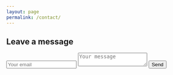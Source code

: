 ```yaml
---
layout: page
permalink: /contact/
---
```


## Leave a message

<form method="POST" action="https://formspree.io/matheus.costa.vieira@gmail.com">
  <input type="hidden" name="_next" value="{{ "/contact/thanks/" | prepend: site.baseurl }}" />
  <input name="email" placeholder="Your email" type="email">
  <textarea name="message" placeholder="Your message"></textarea>
  <button type="submit" class="btn btn-ghost">Send</button>
</form>